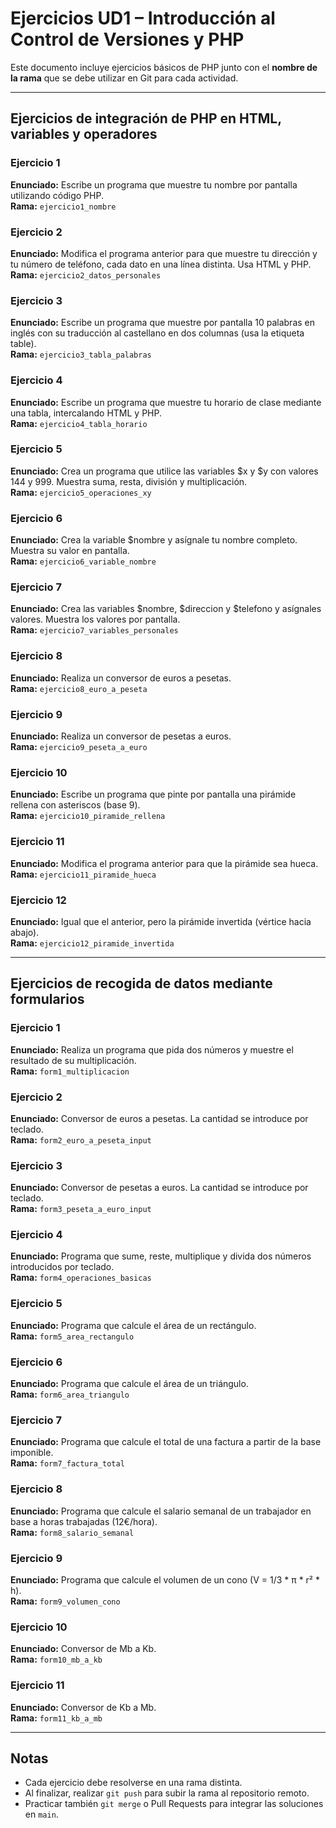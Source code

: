 # Ejercicios UD1 – Introducción al Control de Versiones y PHP

Este documento incluye ejercicios básicos de PHP junto con el **nombre de la rama** que se debe utilizar en Git para cada actividad.

---

## Ejercicios de integración de PHP en HTML, variables y operadores

### Ejercicio 1
**Enunciado:** Escribe un programa que muestre tu nombre por pantalla utilizando código PHP.  
**Rama:** `ejercicio1_nombre`

### Ejercicio 2
**Enunciado:** Modifica el programa anterior para que muestre tu dirección y tu número de teléfono, cada dato en una línea distinta. Usa HTML y PHP.  
**Rama:** `ejercicio2_datos_personales`

### Ejercicio 3
**Enunciado:** Escribe un programa que muestre por pantalla 10 palabras en inglés con su traducción al castellano en dos columnas (usa la etiqueta table).  
**Rama:** `ejercicio3_tabla_palabras`

### Ejercicio 4
**Enunciado:** Escribe un programa que muestre tu horario de clase mediante una tabla, intercalando HTML y PHP.  
**Rama:** `ejercicio4_tabla_horario`

### Ejercicio 5
**Enunciado:** Crea un programa que utilice las variables $x y $y con valores 144 y 999. Muestra suma, resta, división y multiplicación.  
**Rama:** `ejercicio5_operaciones_xy`

### Ejercicio 6
**Enunciado:** Crea la variable $nombre y asígnale tu nombre completo. Muestra su valor en pantalla.  
**Rama:** `ejercicio6_variable_nombre`

### Ejercicio 7
**Enunciado:** Crea las variables $nombre, $direccion y $telefono y asígnales valores. Muestra los valores por pantalla.  
**Rama:** `ejercicio7_variables_personales`

### Ejercicio 8
**Enunciado:** Realiza un conversor de euros a pesetas.  
**Rama:** `ejercicio8_euro_a_peseta`

### Ejercicio 9
**Enunciado:** Realiza un conversor de pesetas a euros.  
**Rama:** `ejercicio9_peseta_a_euro`

### Ejercicio 10
**Enunciado:** Escribe un programa que pinte por pantalla una pirámide rellena con asteriscos (base 9).  
**Rama:** `ejercicio10_piramide_rellena`

### Ejercicio 11
**Enunciado:** Modifica el programa anterior para que la pirámide sea hueca.  
**Rama:** `ejercicio11_piramide_hueca`

### Ejercicio 12
**Enunciado:** Igual que el anterior, pero la pirámide invertida (vértice hacia abajo).  
**Rama:** `ejercicio12_piramide_invertida`

---

## Ejercicios de recogida de datos mediante formularios

### Ejercicio 1
**Enunciado:** Realiza un programa que pida dos números y muestre el resultado de su multiplicación.  
**Rama:** `form1_multiplicacion`

### Ejercicio 2
**Enunciado:** Conversor de euros a pesetas. La cantidad se introduce por teclado.  
**Rama:** `form2_euro_a_peseta_input`

### Ejercicio 3
**Enunciado:** Conversor de pesetas a euros. La cantidad se introduce por teclado.  
**Rama:** `form3_peseta_a_euro_input`

### Ejercicio 4
**Enunciado:** Programa que sume, reste, multiplique y divida dos números introducidos por teclado.  
**Rama:** `form4_operaciones_basicas`

### Ejercicio 5
**Enunciado:** Programa que calcule el área de un rectángulo.  
**Rama:** `form5_area_rectangulo`

### Ejercicio 6
**Enunciado:** Programa que calcule el área de un triángulo.  
**Rama:** `form6_area_triangulo`

### Ejercicio 7
**Enunciado:** Programa que calcule el total de una factura a partir de la base imponible.  
**Rama:** `form7_factura_total`

### Ejercicio 8
**Enunciado:** Programa que calcule el salario semanal de un trabajador en base a horas trabajadas (12€/hora).  
**Rama:** `form8_salario_semanal`

### Ejercicio 9
**Enunciado:** Programa que calcule el volumen de un cono (V = 1/3 * π * r² * h).  
**Rama:** `form9_volumen_cono`

### Ejercicio 10
**Enunciado:** Conversor de Mb a Kb.  
**Rama:** `form10_mb_a_kb`

### Ejercicio 11
**Enunciado:** Conversor de Kb a Mb.  
**Rama:** `form11_kb_a_mb`

---

## Notas
- Cada ejercicio debe resolverse en una rama distinta.
- Al finalizar, realizar `git push` para subir la rama al repositorio remoto.
- Practicar también `git merge` o Pull Requests para integrar las soluciones en `main`.
